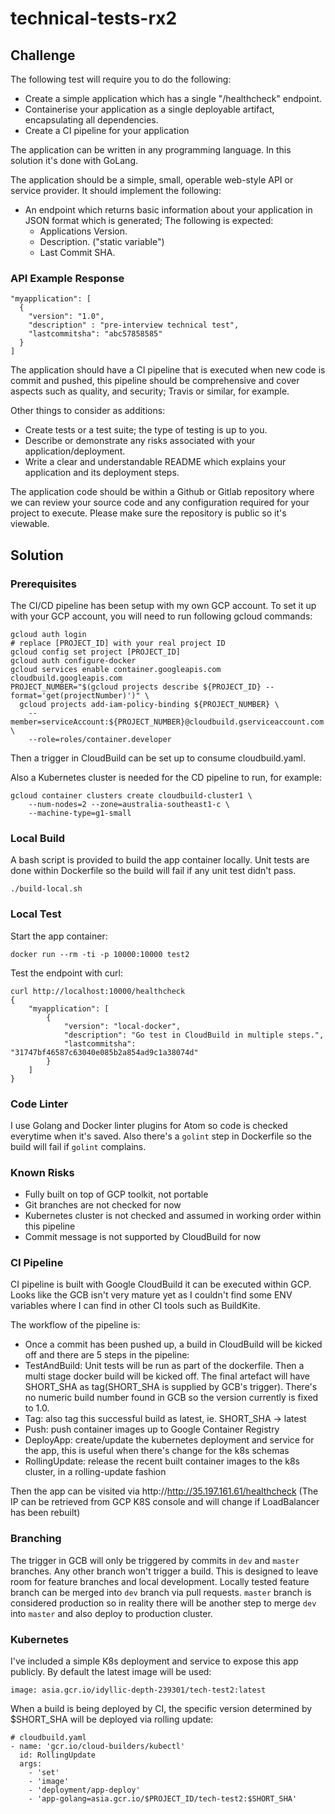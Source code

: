# technical-tests-rx2
## Challenge
The following test will require you to do the following:
- Create a simple application which has a single "/healthcheck" endpoint.
- Containerise your application as a single deployable artifact, encapsulating all dependencies.
- Create a CI pipeline for your application

The application can be written in any programming language. In this solution it's done with GoLang.

The application should be a simple, small, operable web-style API or service provider. It should implement the following:
- An endpoint which returns basic information about your application in JSON format which is generated; The following is expected:
  - Applications Version.
  - Description. ("static variable")
  - Last Commit SHA.

### API Example Response
```
"myapplication": [
  {
    "version": "1.0",
    "description" : "pre-interview technical test",
    "lastcommitsha": "abc57858585"
  }
]
```

The application should have a CI pipeline that is executed when new code is commit and pushed, this pipeline should be comprehensive and cover aspects such as quality, and security; Travis or similar, for example.

Other things to consider as additions:
- Create tests or a test suite; the type of testing is up to you.
- Describe or demonstrate any risks associated with your application/deployment.
- Write a clear and understandable README which explains your application and its deployment steps.

The application code should be within a Github or Gitlab repository where we can review your source code and any configuration required for your project to execute. Please make sure the repository is public so it's viewable.

## Solution
### Prerequisites

The CI/CD pipeline has been setup with my own GCP account. To set it up with your GCP account, you will need to run following gcloud commands:
```
gcloud auth login
# replace [PROJECT_ID] with your real project ID
gcloud config set project [PROJECT_ID]
gcloud auth configure-docker
gcloud services enable container.googleapis.com cloudbuild.googleapis.com
PROJECT_NUMBER="$(gcloud projects describe ${PROJECT_ID} --format='get(projectNumber)')" \
  gcloud projects add-iam-policy-binding ${PROJECT_NUMBER} \
    --member=serviceAccount:${PROJECT_NUMBER}@cloudbuild.gserviceaccount.com \
    --role=roles/container.developer
```
Then a trigger in CloudBuild can be set up to consume cloudbuild.yaml.

Also a Kubernetes cluster is needed for the CD pipeline to run, for example:
```
gcloud container clusters create cloudbuild-cluster1 \
    --num-nodes=2 --zone=australia-southeast1-c \
    --machine-type=g1-small
```

### Local Build
A bash script is provided to build the app container locally. Unit tests are done within Dockerfile so the build will fail if any unit test didn't pass.
```
./build-local.sh
```

### Local Test
Start the app container:
```
docker run --rm -ti -p 10000:10000 test2
```
Test the endpoint with curl:
```
curl http://localhost:10000/healthcheck
{
    "myapplication": [
        {
            "version": "local-docker",
            "description": "Go test in CloudBuild in multiple steps.",
            "lastcommitsha": "31747bf46587c63040e085b2a854ad9c1a38074d"
        }
    ]
}
```

### Code Linter
I use Golang and Docker linter plugins for Atom so code is checked everytime when it's saved. Also there's a `golint` step in Dockerfile so the build will fail if `golint` complains.

### Known Risks
- Fully built on top of GCP toolkit, not portable
- Git branches are not checked for now
- Kubernetes cluster is not checked and assumed in working order within this pipeline
- Commit message is not supported by CloudBuild for now

### CI Pipeline
CI pipeline is built with Google CloudBuild it can be executed within GCP. Looks like the GCB isn't very mature yet as I couldn't find some ENV variables where I can find in other CI tools such as BuildKite.

The workflow of the pipeline is:
- Once a commit has been pushed up, a build in CloudBuild will be kicked off and there are 5 steps in the pipeline:
- TestAndBuild: Unit tests will be run as part of the dockerfile. Then a multi stage docker build will be kicked off. The final artefact will have SHORT_SHA as tag(SHORT_SHA is supplied by GCB's trigger). There's no numeric build number found in GCB so the version currently is fixed to 1.0.
- Tag: also tag this successful build as latest, ie. SHORT_SHA -> latest
- Push: push container images up to Google Container Registry
- DeployApp: create/update the kubernetes deployment and service for the app, this is useful when there's change for the k8s schemas
- RollingUpdate: release the recent built container images to the k8s cluster, in a rolling-update fashion

Then the app can be visited via http://http://35.197.161.61/healthcheck (The IP can be retrieved from GCP K8S console and will change if LoadBalancer has been rebuilt)

### Branching
The trigger in GCB will only be triggered by commits in `dev` and `master` branches. Any other branch won't trigger a build. This is designed to leave room for feature branches and local development. Locally tested feature branch can be merged into `dev` branch via pull requests. `master` branch is considered production so in reality there will be another step to merge `dev` into `master` and also deploy to production cluster.

### Kubernetes
I've included a simple K8s deployment and service to expose this app publicly. By default the latest image will be used:
```
image: asia.gcr.io/idyllic-depth-239301/tech-test2:latest
```
When a build is being deployed by CI, the specific version determined by $SHORT_SHA will be deployed via rolling update:
```
# cloudbuild.yaml
- name: 'gcr.io/cloud-builders/kubectl'
  id: RollingUpdate
  args:
    - 'set'
    - 'image'
    - 'deployment/app-deploy'
    - 'app-golang=asia.gcr.io/$PROJECT_ID/tech-test2:$SHORT_SHA'
```
